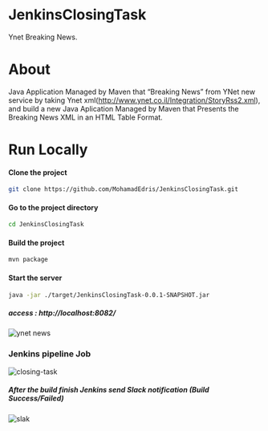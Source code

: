# JenkinsClosingTask
Ynet Breaking News.

# About
Java Application Managed by Maven that “Breaking News” from YNet new service by taking Ynet xml(http://www.ynet.co.il/Integration/StoryRss2.xml), and build a new Java Aplication Managed by Maven that Presents the Breaking News XML in an HTML Table Format.

# Run Locally

#### Clone the project
```bash
git clone https://github.com/MohamadEdris/JenkinsClosingTask.git
```
#### Go to the project directory
```bash
cd JenkinsClosingTask 
```
#### Build the project
```bash
mvn package  
```
#### Start the server
```bash
java -jar ./target/JenkinsClosingTask-0.0.1-SNAPSHOT.jar
```  
##### access : http://localhost:8082/

![ynet news](https://user-images.githubusercontent.com/73100170/177007660-7ad728cc-a156-4a22-962c-cd41a40cc047.PNG)

### Jenkins pipeline Job

![closing-task](https://user-images.githubusercontent.com/73100170/177007688-caabdbdd-ae29-4414-ad42-b1c0352332cf.PNG)

##### After the build finish Jenkins send Slack notification (Build Success/Failed)

![slak](https://user-images.githubusercontent.com/73100170/177007722-13d9e454-050f-4b6a-a581-bb93b784e504.PNG)
